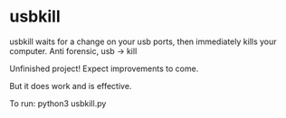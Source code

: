 # usbkill
usbkill waits for a change on your usb ports, then immediately kills your computer.  Anti forensic, usb -> kill


Unfinished project! Expect improvements to come.

But it does work and is effective.

To run: python3 usbkill.py
